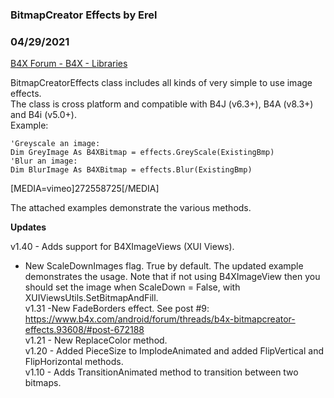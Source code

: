 ###  BitmapCreator Effects by Erel
### 04/29/2021
[B4X Forum - B4X - Libraries](https://www.b4x.com/android/forum/threads/93608/)

BitmapCreatorEffects class includes all kinds of very simple to use image effects.  
The class is cross platform and compatible with B4J (v6.3+), B4A (v8.3+) and B4i (v5.0+).  
Example:  

```B4X
'Greyscale an image:  
Dim GreyImage As B4XBitmap = effects.GreyScale(ExistingBmp)  
'Blur an image:  
Dim BlurImage As B4XBitmap = effects.Blur(ExistingBmp)
```

  
  
[MEDIA=vimeo]272558725[/MEDIA]  
  
The attached examples demonstrate the various methods.  
  
  
**Updates**  
  
v1.40 - Adds support for B4XImageViews (XUI Views).  
- New ScaleDownImages flag. True by default. The updated example demonstrates the usage. Note that if not using B4XImageView then you should set the image when ScaleDown = False, with XUIViewsUtils.SetBitmapAndFill.  
v1.31 -New FadeBorders effect. See post #9: <https://www.b4x.com/android/forum/threads/b4x-bitmapcreator-effects.93608/#post-672188>  
v1.21 - New ReplaceColor method.  
v1.20 - Added PieceSize to ImplodeAnimated and added FlipVertical and FlipHorizontal methods.  
v1.10 - Adds TransitionAnimated method to transition between two bitmaps.
